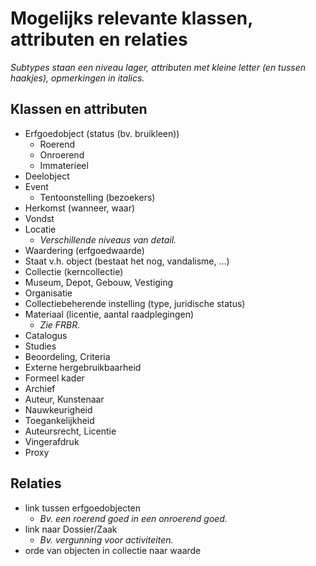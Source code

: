 # Mogelijks relevante klassen, attributen en relaties

_Subtypes staan een niveau lager, attributen met kleine letter (en tussen haakjes), opmerkingen in italics._

## Klassen en attributen

- Erfgoedobject (status (bv. bruikleen))
  - Roerend
  - Onroerend
  - Immaterieel
- Deelobject
- Event
  - Tentoonstelling (bezoekers)
- Herkomst (wanneer, waar)
- Vondst
- Locatie
  - _Verschillende niveaus van detail._
- Waardering (erfgoedwaarde)
- Staat v.h. object (bestaat het nog, vandalisme, ...)
- Collectie (kerncollectie)
- Museum, Depot, Gebouw, Vestiging
- Organisatie
- Collectiebeherende instelling (type, juridische status)
- Materiaal (licentie, aantal raadplegingen)
  - _Zie FRBR._
- Catalogus
- Studies
- Beoordeling, Criteria
- Externe hergebruikbaarheid
- Formeel kader
- Archief
- Auteur, Kunstenaar
- Nauwkeurigheid
- Toegankelijkheid
- Auteursrecht, Licentie
- Vingerafdruk
- Proxy

## Relaties

- link tussen erfgoedobjecten
  - _Bv. een roerend goed in een onroerend goed._
- link naar Dossier/Zaak
  - _Bv. vergunning voor activiteiten._
- orde van objecten in collectie naar waarde


